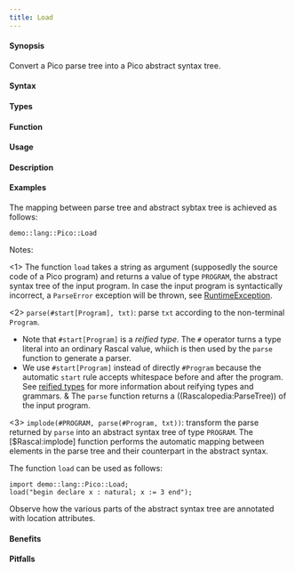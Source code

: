 ```yaml
---
title: Load
---
```


#### Synopsis

Convert a Pico parse tree into a Pico abstract syntax tree.

#### Syntax

#### Types

#### Function
       
#### Usage

#### Description

#### Examples

The mapping between parse tree and abstract sybtax tree is achieved as follows:
```rascal-include
demo::lang::Pico::Load
```

                
Notes:

<1>  The function `load` takes a string as argument (supposedly the source code of a Pico program) and returns a value of type `PROGRAM`,
the abstract syntax tree of the input program. In case the input program is syntactically incorrect, a `ParseError` exception will be thrown,
see [RuntimeException]((Library:module:Exception)).

<2>  `parse(#start[Program], txt)`: parse `txt` according to the non-terminal `Program`.
   * Note that `#start[Program]` is a _reified type_. The `#` operator turns a type literal into an ordinary Rascal value, whiich is then used by the `parse` function to generate a parser.
   * We use `#start[Program]` instead of directly `#Program` because the automatic `start` rule accepts whitespace before and after the program. See [reified types]((Rascal:Values-ReifiedTypes)) for more information about reifying types and grammars.
   & The `parse` function returns a ((Rascalopedia:ParseTree)) of the input program.

<3>  `implode(#PROGRAM, parse(#Program, txt))`: transform the parse returned by `parse` into an abstract syntax tree of type `PROGRAM`. The [$Rascal:implode] function performs the automatic mapping between elements in the parse tree and their counterpart in the abstract syntax.


The function `load` can be used as follows:
```rascal-shell
import demo::lang::Pico::Load;
load("begin declare x : natural; x := 3 end");
```

Observe how the various parts of the abstract syntax tree are annotated with location attributes.

#### Benefits

#### Pitfalls

